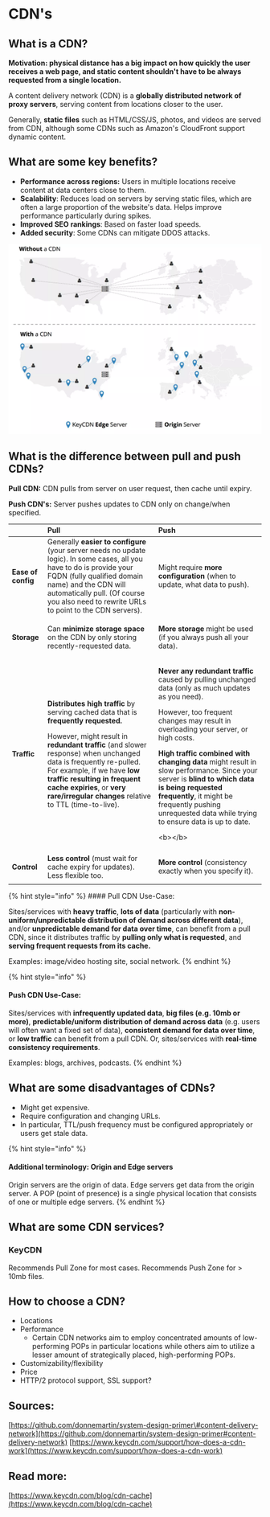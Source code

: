 # CDN's

## What is a CDN?

**Motivation: physical distance has a big impact on how quickly the user receives a web page, and static content shouldn't have to be always requested from a single location.**

A content delivery network \(CDN\) is a **globally distributed network of proxy servers**, serving content from locations closer to the user. 

Generally, **static files** such as HTML/CSS/JS, photos, and videos are served from CDN, although some CDNs such as Amazon's CloudFront support dynamic content.

## What are some key benefits?

* **Performance across regions:** Users in multiple locations receive content at data centers close to them. 
* **Scalability**: Reduces load on servers by serving static files, which are often a large proportion of the website's data. Helps improve performance particularly during spikes. 
* **Improved SEO rankings**: Based on faster load speeds.
* **Added security**: Some CDNs can mitigate DDOS attacks. 

![](../../.gitbook/assets/image%20%2811%29.png)

## What is the difference between pull and push CDNs?

**Pull CDN:** CDN pulls from server on user request, then cache until expiry.

**Push CDN's:** Server pushes updates to CDN only on change/when specified.



<table>
  <thead>
    <tr>
      <th style="text-align:left"></th>
      <th style="text-align:left"><b>Pull</b>
      </th>
      <th style="text-align:left"><b>Push</b>
      </th>
    </tr>
  </thead>
  <tbody>
    <tr>
      <td style="text-align:left"><b>Ease of config</b>
      </td>
      <td style="text-align:left">Generally <b>easier to configure </b>(your server needs no update logic).
        In some cases, all you have to do is provide your FQDN (fully qualified
        domain name) and the CDN will automatically pull. (Of course you also need
        to rewrite URLs to point to the CDN servers).</td>
      <td style="text-align:left">Might require <b>more configuration</b> (when to update, what data to push).</td>
    </tr>
    <tr>
      <td style="text-align:left"><b>Storage</b>
      </td>
      <td style="text-align:left">
        <p></p>
        <p>Can <b>minimize storage space</b> on the CDN by only storing recently-requested
          data.</p>
      </td>
      <td style="text-align:left">
        <p></p>
        <p><b>More storage</b> might be used (if you always push all your data).</p>
      </td>
    </tr>
    <tr>
      <td style="text-align:left"><b>Traffic</b>
      </td>
      <td style="text-align:left">
        <p><b>Distributes high traffic</b> by serving cached data that is <b>frequently requested. </b>
        </p>
        <p></p>
        <p>However, might result in <b>redundant traffic</b> (and slower response)
          when unchanged data is frequently re-pulled. For example, if we have <b>low traffic resulting in frequent cache expiries</b>,
          or <b>very rare/irregular changes</b> relative to TTL (time-to-live).</p>
      </td>
      <td style="text-align:left">
        <p><b>Never any redundant traffic</b> caused by pulling unchanged data (only
          as much updates as you need).</p>
        <p></p>
        <p>However, too frequent changes may result in overloading your server, or
          high costs.</p>
        <p></p>
        <p><b>High traffic combined with changing data </b>might result in slow performance.
          Since your server is <b>blind to which data is being requested frequently</b>,
          it might be frequently pushing unrequested data while trying to ensure
          data is up to date.</p>
        <p>&lt;b&gt;&lt;/b&gt;</p>
      </td>
    </tr>
    <tr>
      <td style="text-align:left"><b>Control</b> 
      </td>
      <td style="text-align:left"><b>Less control</b> (must wait for cache expiry for updates). Less flexible
        too.</td>
      <td style="text-align:left">
        <p></p>
        <p><b>More control</b> (consistency exactly when you specify it).</p>
      </td>
    </tr>
  </tbody>
</table>{% hint style="info" %}
#### Pull CDN Use-Case: 

Sites/services with **heavy traffic**, **lots of data** \(particularly with **non-uniform/unpredictable distribution of demand across different data**\), and/or **unpredictable demand for data over time**, can benefit from a pull CDN, since it distributes traffic by **pulling only what is requested**, and **serving frequent requests from its cache.**

Examples: image/video hosting site, social network.
{% endhint %}

{% hint style="info" %}
#### Push CDN Use-Case:

Sites/services with **infrequently updated data**, **big files \(e.g. 10mb or more\)**, **predictable/uniform distribution of demand across data** \(e.g. users will often want a fixed set of data\), **consistent demand for data over time**, or **low traffic** can benefit from a pull CDN. Or, sites/services with **real-time consistency requirements**.

Examples: blogs, archives, podcasts.
{% endhint %}

## What are some disadvantages of CDNs?

* Might get expensive. 
* Require configuration and changing URLs.
* In particular, TTL/push frequency must be configured appropriately or users get stale data.

{% hint style="info" %}
#### Additional terminology: Origin and Edge servers

Origin servers are the origin of data. Edge servers get data from the origin server. A POP \(point of presence\) is a single physical location that consists of one or multiple edge servers.
{% endhint %}

## What are some CDN services?

### KeyCDN

Recommends Pull Zone for most cases. Recommends Push Zone for &gt; 10mb files.

## How to choose a CDN?

* Locations
* Performance
  * Certain CDN networks aim to employ concentrated amounts of low-performing POPs in particular locations while others aim to utilize a lesser amount of strategically placed, high-performing POPs. 
* Customizability/flexibility
* Price 
* HTTP/2 protocol support, SSL support?

## Sources:

[https://github.com/donnemartin/system-design-primer\#content-delivery-network](https://github.com/donnemartin/system-design-primer#content-delivery-network) [https://www.keycdn.com/support/how-does-a-cdn-work](https://www.keycdn.com/support/how-does-a-cdn-work)

## Read more:

[https://www.keycdn.com/blog/cdn-cache](https://www.keycdn.com/blog/cdn-cache)

